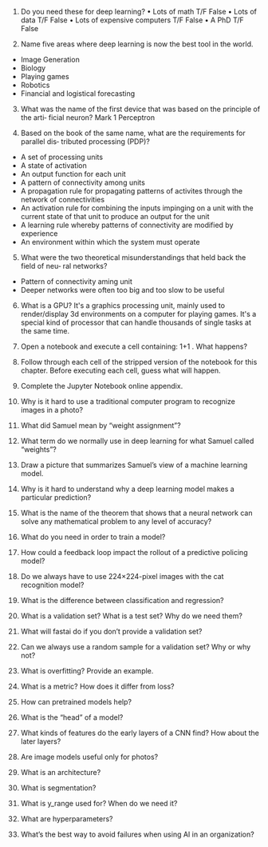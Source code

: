 1. Do you need these for deep learning?
• Lots of math T/F
False
• Lots of data T/F
False
• Lots of expensive computers T/F
False
• A PhD T/F
False

2. Name five areas where deep learning is now the best tool in the world.
- Image Generation
- Biology
- Playing games
- Robotics
- Financial and logistical forecasting

3. What was the name of the first device that was based on the principle of the arti‐
ficial neuron?
Mark 1 Perceptron

4. Based on the book of the same name, what are the requirements for parallel dis‐
tributed processing (PDP)?
- A set of processing units
- A state of activation
- An output function for each unit
- A pattern of connectivity among units
- A propagation rule for propagating patterns of activites through the network of connectivities
- An activation rule for combining the inputs impinging on a unit with the current state of that unit to produce an output for the unit
- A learning rule whereby patterns of connectivity are modified by experience
- An environment within which the system must operate

5. What were the two theoretical misunderstandings that held back the field of neu‐
ral networks?
- Pattern of connectivity aming unit
- Deeper networks were often too big and too slow to be useful

6. What is a GPU?
It's a graphics processing unit, mainly used to render/display 3d environments on a computer for playing games.
It's a special kind of processor that can handle thousands of single tasks at the same time.

7. Open a notebook and execute a cell containing: 1+1 . What happens?
8. Follow through each cell of the stripped version of the notebook for this chapter.
Before executing each cell, guess what will happen.
9. Complete the Jupyter Notebook online appendix.
10. Why is it hard to use a traditional computer program to recognize images in a
photo?
11. What did Samuel mean by “weight assignment”?
12. What term do we normally use in deep learning for what Samuel called
“weights”?
13. Draw a picture that summarizes Samuel’s view of a machine learning model.
14. Why is it hard to understand why a deep learning model makes a particular
prediction?
15. What is the name of the theorem that shows that a neural network can solve any
mathematical problem to any level of accuracy?
16. What do you need in order to train a model?
17. How could a feedback loop impact the rollout of a predictive policing model?
18. Do we always have to use 224×224-pixel images with the cat recognition model?
19. What is the difference between classification and regression?
20. What is a validation set? What is a test set? Why do we need them?
21. What will fastai do if you don’t provide a validation set?
22. Can we always use a random sample for a validation set? Why or why not?
23. What is overfitting? Provide an example.
24. What is a metric? How does it differ from loss?
25. How can pretrained models help?
26. What is the “head” of a model?
27. What kinds of features do the early layers of a CNN find? How about the later
layers?
28. Are image models useful only for photos?
29. What is an architecture?
30. What is segmentation?
31. What is y_range used for? When do we need it?
32. What are hyperparameters?
33. What’s the best way to avoid failures when using AI in an organization?

